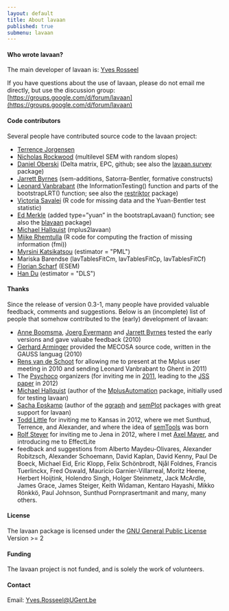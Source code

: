 ```yaml
---
layout: default
title: About lavaan
published: true
submenu: lavaan
---
```


#### Who wrote lavaan? ####

The main developer of lavaan is: [Yves Rosseel](https://research.ugent.be/web/person/yves-rosseel-0/en)

If you have questions about the use of lavaan, please do not email me directly,
but use the discussion group:
[https://groups.google.com/d/forum/lavaan](https://groups.google.com/d/forum/lavaan)

#### Code contributors ####

Several people have contributed source code to the lavaan project:

- [Terrence Jorgensen](https://www.uva.nl/en/profile/j/o/t.d.jorgensen/t.d.jorgensen.html)
- [Nicholas Rockwood](https://njrockwood.com/) (multilevel SEM with random slopes)
- [Daniel Oberski](http://daob.org/) (Delta matrix, EPC, github; see also
the [lavaan.survey](https://cran.r-project.org/web/packages/lavaan.survey/index.html) package)
- [Jarrett Byrnes](http://byrneslab.net/) (sem-additions, Satorra-Bentler, formative constructs)
- [Leonard Vanbrabant](https://www.ggdwb.nl/onderzoek/team-onderzoek/) (the InformationTesting() function and parts of the bootstrapLRT() function; see also
the [restriktor](https://cran.r-project.org/web/packages/restriktor/index.html) package)
- [Victoria Savalei](https://psych.ubc.ca/profile/victoria-savalei/) (R code for missing data and the Yuan-Bentler test statistic)
- [Ed Merkle](https://psychology.missouri.edu/people/merkle) (added type=”yuan” in the bootstrapLavaan() function; see also the [blavaan](https://cran.r-project.org/web/packages/blavaan/index.html) package)
- [Michael Hallquist](https://dependlab.unc.edu/) (mplus2lavaan)
- [Mijke Rhemtulla](https://psychology.ucdavis.edu/people/mijke) (R code for computing the fraction of missing information (fmi))
- [Myrsini Katsikatsou](https://www.lse.ac.uk/Statistics/People/Dr-Myrsini-Katsikatsou) (estimator = "PML")
- Mariska Barendse (lavTablesFitCm, lavTablesFitCp, lavTablesFitCf)
- [Florian Scharf](https://www.uni-muenster.de/PsyIFP.AENestler/members/scharf.html) (ESEM)
- [Han Du](https://dulab.psych.ucla.edu/han-du/) (estimator = "DLS")

#### Thanks ####

Since the release of version 0.3-1, many people have provided valuable
feedback, comments and suggestions. Below is an (incomplete) list of people
that somehow contributed to the (early) development of lavaan:


- [Anne Boomsma](https://aboomsma.webhosting.rug.nl/), [Joerg Evermann](https://joerg.evermann.ca/) and [Jarrett Byrnes](http://byrneslab.net/) tested the 
early versions and gave valuabe feedback (2010)
- [Gerhard Arminger](https://www.researchgate.net/profile/Gerhard-Arminger) provided the MECOSA source code, written in the GAUSS languag (2010)
- [Rens van de Schoot](https://www.rensvandeschoot.com/) for allowing me to present at the Mplus user meeting in 2010 and sending Leonard Vanbrabant to Ghent in 2011)
- The [Psychoco](https://www.psychoco.org/) organizers (for inviting me in 
  [2011](https://www.psychoco.org/2011/index.html), 
  leading to the [JSS paper](https://doi.org/10.18637/jss.v048.i02) in 2012)
- [Michael Hallquist](https://dependlab.unc.edu/) (author of the [MplusAutomation](https://cran.r-project.org/web/packages/MplusAutomation/index.html) package, initially used for testing lavaan)
- [Sacha Epskamp](http://sachaepskamp.com/) (author of the [qgraph](https://cran.r-project.org/web/packages/qgraph/) and [semPlot](https://cran.r-project.org/web/packages/semPlot/index.html) packages with great support for lavaan)
- [Todd Little](https://www.depts.ttu.edu/education/our-people/Faculty/todd_little.php) for inviting me to Kansas in 2012, where we met Sunthud, Terrence, 
and Alexander, and where the idea of [semTools](https://cran.r-project.org/web/packages/semTools/index.html) was born
- [Rolf Steyer](https://www.researchgate.net/profile/Rolf-Steyer) for inviting me to Jena in 2012, where I met [Axel Mayer](https://www.researchgate.net/scientific-contributions/Axel-Mayer-59120089), and introducing me to EffectLite
- feedback and suggestions from Alberto Maydeu-Olivares,
Alexander Robitzsch, Alexander Schoemann,
  David Kaplan, David Kenny, Paul De Boeck,
  Michael Eid, Eric Klopp, Felix Schönbrodt, Njål Foldnes, Francis Tuerlinckx,
  Fred Oswald, Mauricio Garnier-Villarreal, Moritz Heene, Herbert Hoijtink,
  Holendro Singh, Holger Steinmetz, Jack McArdle, James Grace, James Steiger,
  Keith Widaman, Kentaro Hayashi, Mikko Rönkkö, Paul Johnson, 
  Sunthud Pornprasertmanit and many, many others.

#### License ####

The lavaan package is licensed under the [GNU General Public License](http://www.gnu.org/licenses/) Version >= 2

#### Funding ####

The lavaan project is not funded, and is solely the work of volunteers.

#### Contact ####

Email: <Yves.Rosseel@UGent.be>

